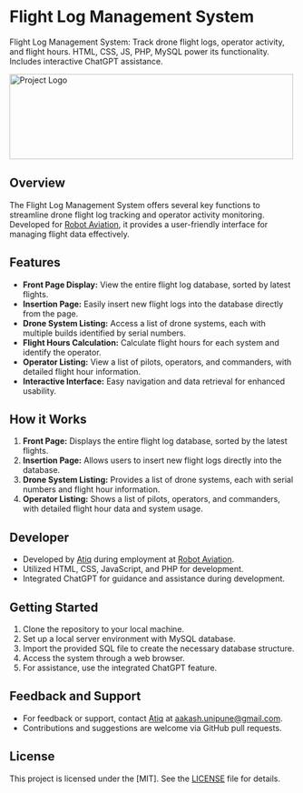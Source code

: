 # Flight Log Management System

Flight Log Management System: Track drone flight logs, operator activity, and flight hours. HTML, CSS, JS, PHP, MySQL power its functionality. Includes interactive ChatGPT assistance.

<img src="https://images.squarespace-cdn.com/content/v1/6540bd7a746edd2f17ce3c19/39dd2695-7e4e-47f3-96ec-67d9ef5f8efb/Robot+Aviation++Logo_01_DarkBlueGrad_DarkText.png" alt="Project Logo" width="500" height="150">

## Overview
The Flight Log Management System offers several key functions to streamline drone flight log tracking and operator activity monitoring. Developed for [Robot Aviation](https://robotaviation.com), it provides a user-friendly interface for managing flight data effectively.

## Features
- **Front Page Display:** View the entire flight log database, sorted by latest flights.
- **Insertion Page:** Easily insert new flight logs into the database directly from the page.
- **Drone System Listing:** Access a list of drone systems, each with multiple builds identified by serial numbers.
- **Flight Hours Calculation:** Calculate flight hours for each system and identify the operator.
- **Operator Listing:** View a list of pilots, operators, and commanders, with detailed flight hour information.
- **Interactive Interface:** Easy navigation and data retrieval for enhanced usability.

## How it Works
1. **Front Page:** Displays the entire flight log database, sorted by the latest flights.
2. **Insertion Page:** Allows users to insert new flight logs directly into the database.
3. **Drone System Listing:** Provides a list of drone systems, each with serial numbers and flight hour information.
4. **Operator Listing:** Shows a list of pilots, operators, and commanders, with detailed flight hour data and system usage.

## Developer
- Developed by [Atiq](https://atiq.no) during employment at [Robot Aviation](https://robotaviation.com).
- Utilized HTML, CSS, JavaScript, and PHP for development.
- Integrated ChatGPT for guidance and assistance during development.

## Getting Started
1. Clone the repository to your local machine.
2. Set up a local server environment with MySQL database.
3. Import the provided SQL file to create the necessary database structure.
4. Access the system through a web browser.
5. For assistance, use the integrated ChatGPT feature.

## Feedback and Support
- For feedback or support, contact [Atiq](https://atiq.no) at aakash.unipune@gmail.com.
- Contributions and suggestions are welcome via GitHub pull requests.

## License
This project is licensed under the [MIT]. See the [LICENSE](LICENSE) file for details.
